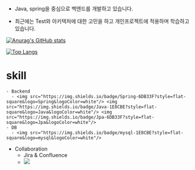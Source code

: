 
- Java, spring을 중심으로 백엔드를 개발하고 있습니다.

- 최근에는 Test와 아키텍처에 대한 고민을 하고 개인프로젝트에 적용하며 학습하고 있습니다.


[![Anurag's GitHub stats](https://github-readme-stats.vercel.app/api?username=zooo-code)](https://github.com/anuraghazra/github-readme-stats)


[![Top Langs](https://github-readme-stats.vercel.app/api/top-langs/?username=zooo-code)](https://github.com/anuraghazra/github-readme-stats)
  # skill
    - Backend
      - <img src="https://img.shields.io/badge/Spring-6DB33F?style=flat-square&logo=Spring&logoColor=white"/> <img src="https://img.shields.io/badge/Java-1E8CBE?style=flat-square&logo=Java&logoColor=white"/> <img src="https://img.shields.io/badge/Jpa-6DB33F?style=flat-square&logo=Jpa&logoColor=white"/>
    - DB
      - <img src="https://img.shields.io/badge/mysql-1E8CBE?style=flat-square&logo=mysql&logoColor=white"/>

  - Collaboration
    - Jira & Confluence
    -  <img src="https://img.shields.io/badge/jira-1E8CBE?style=flat-square&logo=jira&logoColor=white"/>


<!---
zooo-code/zooo-code is a ✨ special ✨ repository because its `README.md` (this file) appears on your GitHub profile.
You can click the Preview link to take a look at your changes.
--->
